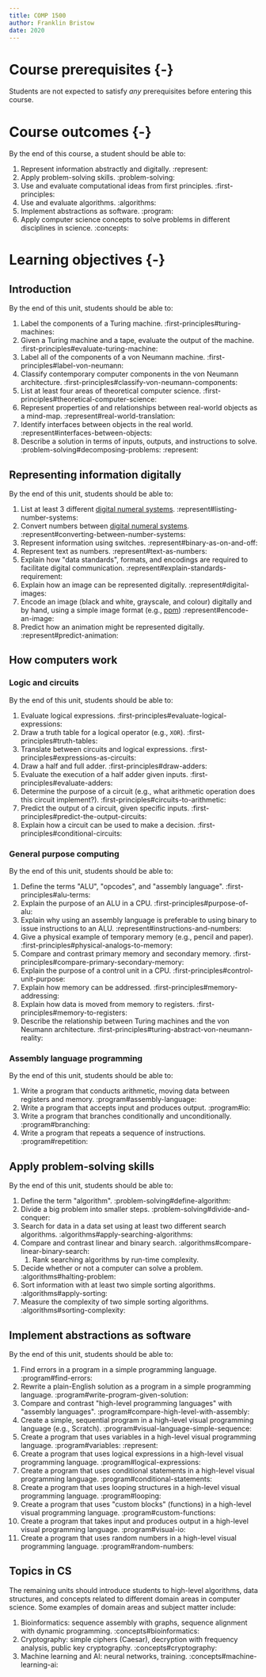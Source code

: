 ```yaml
---
title: COMP 1500
author: Franklin Bristow
date: 2020
---
```


Course prerequisites {-}
====================

Students are not expected to satisfy *any* prerequisites before entering this
course.

Course outcomes {-}
===============

By the end of this course, a student should be able to:

1. Represent information abstractly and digitally. :represent:
2. Apply problem-solving skills. :problem-solving:
3. Use and evaluate computational ideas from first principles.
   :first-principles:
4. Use and evaluate algorithms. :algorithms:
5. Implement abstractions as software. :program:
6. Apply computer science concepts to solve problems in different disciplines in
   science. :concepts:
   
Learning objectives {-}
=======================

Introduction
------------

By the end of this unit, students should be able to:

1. Label the components of a Turing machine. :first-principles#turing-machines:
2. Given a Turing machine and a tape, evaluate the output of the machine.
   :first-principles#evaluate-turing-machine:
3. Label all of the components of a von Neumann machine.
   :first-principles#label-von-neumann:
4. Classify contemporary computer components in the von Neumann architecture.
   :first-principles#classify-von-neumann-components:
5. List at least four areas of theoretical computer science.
   :first-principles#theoretical-computer-science:
6. Represent properties of and relationships between real-world objects as a
   mind-map. :represent#real-world-translation:
7. Identify interfaces between objects in the real world.
   :represent#interfaces-between-objects: 
8. Describe a solution in terms of inputs, outputs, and instructions to solve.
   :problem-solving#decomposing-problems: :represent:
   
Representing information digitally
----------------------------------

By the end of this unit, students should be able to:

1. List at least 3 different [digital numeral systems].
   :represent#listing-number-systems:
2. Convert numbers between [digital numeral systems].
   :represent#converting-between-number-systems:
3. Represent information using switches. :represent#binary-as-on-and-off:
4. Represent text as numbers. :represent#text-as-numbers:
5. Explain how "data standards", formats, and encodings are required to
   facilitate digital communication. :represent#explain-standards-requirement:
6. Explain how an image can be represented digitally. :represent#digital-images:
7. Encode an image (black and white, grayscale, and colour) digitally and by
   hand, using a simple image format (e.g., [ppm]) :represent#encode-an-image:
8. Predict how an animation might be represented digitally.
   :represent#predict-animation:

[digital numeral systems]: https://en.wikipedia.org/wiki/Radix
[ppm]: https://en.wikipedia.org/wiki/Netpbm#File_formats

How computers work
------------------

### Logic and circuits

By the end of this unit, students should be able to:

1. Evaluate logical expressions. :first-principles#evaluate-logical-expressions:
2. Draw a truth table for a logical operator (e.g., `XOR`).
   :first-principles#truth-tables:
3. Translate between circuits and logical expressions.
   :first-principles#expressions-as-circuits:
4. Draw a half and full adder. :first-principles#draw-adders:
5. Evaluate the execution of a half adder given inputs.
   :first-principles#evaluate-adders:
6. Determine the purpose of a circuit (e.g., what arithmetic operation does this
   circuit implement?). :first-principles#circuits-to-arithmetic:
7. Predict the output of a circuit, given specific inputs.
   :first-principles#predict-the-output-circuits:
8. Explain how a circuit can be used to make a decision.
   :first-principles#conditional-circuits:

### General purpose computing

By the end of this unit, students should be able to:

1. Define the terms "ALU", "opcodes", and "assembly language".
   :first-principles#alu-terms:
2. Explain the purpose of an ALU in a CPU. :first-principles#purpose-of-alu:
3. Explain why using an assembly language is preferable to using binary to issue
   instructions to an ALU. :represent#instructions-and-numbers:
4. Give a physical example of temporary memory (e.g., pencil and paper).
   :first-principles#physical-analogs-to-memory:
5. Compare and contrast primary memory and secondary memory.
   :first-principles#compare-primary-secondary-memory:
6. Explain the purpose of a control unit in a CPU.
   :first-principles#control-unit-purpose:
7. Explain how memory can be addressed. :first-principles#memory-addressing:
8. Explain how data is moved from memory to registers.
   :first-principles#memory-to-registers:
9. Describe the relationship between Turing machines and the von Neumann
   architecture. :first-principles#turing-abstract-von-neumann-reality:
   
### Assembly language programming

By the end of this unit, students should be able to:

1. Write a program that conducts arithmetic, moving data between registers and
   memory. :program#assembly-language:
2. Write a program that accepts input and produces output. :program#io:
3. Write a program that branches conditionally and unconditionally.
   :program#branching:
4. Write a program that repeats a sequence of instructions. :program#repetition:

Apply problem-solving skills
----------------------------

By the end of this unit, students should be able to:

1. Define the term "algorithm". :problem-solving#define-algorithm:
2. Divide a big problem into smaller steps. :problem-solving#divide-and-conquer:
3. Search for data in a data set using at least two different search algorithms.
   :algorithms#apply-searching-algorithms:
4. Compare and contrast linear and binary search.
   :algorithms#compare-linear-binary-search:
    1. Rank searching algorithms by run-time complexity.
5. Decide whether or not a computer can solve a problem.
   :algorithms#halting-problem:
6. Sort information with at least two simple sorting algorithms.
   :algorithms#apply-sorting:
7. Measure the complexity of two simple sorting algorithms.
   :algorithms#sorting-complexity:

Implement abstractions as software
----------------------------------

By the end of this unit, students should be able to:

1.  Find errors in a program in a simple programming language.
    :program#find-errors:
2.  Rewrite a plain-English solution as a program in a simple programming
    language. :program#write-program-given-solution:
3.  Compare and contrast "high-level programming languages" with "assembly
    languages". :program#compare-high-level-with-assembly:
4.  Create a simple, sequential program in a high-level visual programming
    language (e.g., Scratch). :program#visual-language-simple-sequence:
5.  Create a program that uses variables in a high-level visual programming
    language. :program#variables: :represent:
6.  Create a program that uses logical expressions in a high-level visual
    programming language. :program#logical-expressions:
7.  Create a program that uses conditional statements in a high-level visual
    programming language. :program#conditional-statements:
8.  Create a program that uses looping structures in a high-level visual
    programming language. :program#looping:
9.  Create a program that uses "custom blocks" (functions) in a high-level visual
    programming language. :program#custom-functions:
10. Create a program that takes input and produces output in a high-level visual
    programming language. :program#visual-io:
11. Create a program that uses random numbers in a high-level visual programming
    language. :program#random-numbers:
    
Topics in CS
------------

The remaining units should introduce students to high-level algorithms, data
structures, and concepts related to different domain areas in computer science.
Some examples of domain areas and subject matter include:

1. Bioinformatics: sequence assembly with graphs, sequence alignment with
   dynamic programming. :concepts#bioinformatics:
2. Cryptography: simple ciphers (Caesar), decryption with frequency analysis,
   public key cryptography. :concepts#cryptography:
3. Machine learning and AI: neural networks, training.
   :concepts#machine-learning-ai:
   
